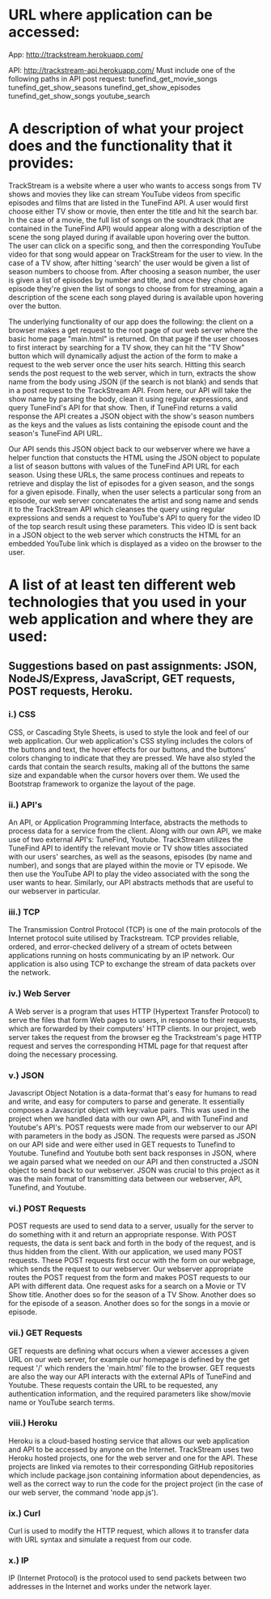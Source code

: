 # URL where application can be accessed:

App: http://trackstream.herokuapp.com/

API: http://trackstream-api.herokuapp.com/
	Must include one of the following paths in API post request: 
		tunefind_get_movie_songs
		tunefind_get_show_seasons
		tunefind_get_show_episodes
		tunefind_get_show_songs
		youtube_search


# A description of what your project does and the functionality that it provides:

TrackStream is a website where a user who wants to access songs from TV shows and movies they like can stream YouTube videos from specific episodes and films that are listed in the TuneFind API. A user would first choose either TV show or movie, then enter the title and hit the search bar. In the case of a movie, the full list of songs on the soundtrack (that are contained in the TuneFind API) would appear along with a description of the scene the song played during if available upon hovering over the button. The user can click on a specific song, and then the corresponding YouTube video for that song would appear on TrackStream for the user to view. In the case of a TV show, after hitting 'search' the user would be given a list of season numbers to choose from. After choosing a season number, the user is given a list of episodes by number and title, and once they choose an episode they're given the list of songs to choose from for streaming, again a description of the scene each song played during is available upon hovering over the button.

The underlying functionality of our app does the following: the client on a browser makes a get request to the root page of our web server where the basic home page "main.html" is returned. On that page if the user chooses to first interact by searching for a TV show, they can hit the "TV Show" button which will dynamically adjust the action of the form to make a request to the web server once the user hits search. Hitting this search sends the post request to the web server, which in turn, extracts the show name from the body using JSON (if the search is not blank) and sends that in a post request to the TrackStream API. From here, our API will take the show name by parsing the body, clean it using regular expressions, and query TuneFind's API for that show. Then, if TuneFind returns a valid response the API creates a JSON object with the show's season numbers as the keys and the values as lists containing the episode count and the season's TuneFind API URL.

Our API sends this JSON object back to our webserver where we have a helper function that constucts the HTML using the JSON object to populate a list of season buttons with values of the TuneFind API URL for each season. Using these URLs, the same process continues and repeats to retrieve and display the list of episodes for a given season, and the songs for a given episode. Finally, when the user selects a particular song from an episode, our web server concatenates the artist and song name and sends it to the TrackStream API which cleanses the query using regular expressions and sends a request to YouTube's API to query for the video ID of the top search result using these parameters. This video ID is sent back in a JSON object to the web server which constructs the HTML for an embedded YouTube link which is displayed as a video on the browser to the user.


# A list of at least ten different web technologies that you used in your web application and where they are used:
## Suggestions based on past assignments: JSON, NodeJS/Express, JavaScript, GET requests, POST requests, Heroku.

### i.) CSS
CSS, or Cascading Style Sheets, is used to style the look and feel of our web application. Our web application's CSS styling includes the colors of the buttons and text, the hover effects for our buttons, and the buttons' colors changing to indicate that they are pressed. We have also styled the cards that contain the search results, making all of the buttons the same size and expandable when the cursor hovers over them. We used the Bootstrap framework to organize the layout of the page.

### ii.) API's
An API, or Application Programming Interface, abstracts the methods to process data for a service from the client. Along with our own API, we make use of two external API's: TuneFind, Youtube. TrackStream utilizes the TuneFind API to identify the relevant movie or TV show titles associated with our users' searches, as well as the seasons, episodes (by name and number), and songs that are played within the movie or TV episode. We then use the YouTube API to play the video associated with the song the user wants to hear. Similarly, our API abstracts methods that are useful to our webserver in particular. 

### iii.) TCP
The Transmission Control Protocol (TCP) is one of the main protocols of the Internet protocol suite utilised by Trackstream. TCP provides reliable, ordered, and error-checked delivery of a stream of octets between applications running on hosts communicating by an IP network. Our application is also using TCP to exchange the stream of data packets over the network.

### iv.) Web Server
A Web server is a program that uses HTTP (Hypertext Transfer Protocol) to serve the files that form Web pages to users, in response to their requests, which are forwarded by their computers' HTTP clients. In our project, web server takes the request from the browser eg the Trackstream's page HTTP request and serves the corresponding HTML page for that request after doing the necessary processing.

### v.) JSON
Javascript Object Notation is a data-format that's easy for humans to read and write, and easy for computers to parse and generate. It essentially composes a Javascript object with key:value pairs. This was used in the project when we handled data with our own API, and with TuneFind and Youtube's API's. POST requests were made from our webserver to our API with parameters in the body as JSON. The requests were parsed as JSON on our API side and were either used in GET requests to Tunefind to Youtube. Tunefind and Youtube both sent back responses in JSON, where we again parsed what we needed on our API and then constructed a JSON object to send back to our webserver. JSON was crucial to this project as it was the main format of transmitting data between our webserver, API, Tunefind, and Youtube.

### vi.) POST Requests
POST requests are used to send data to a server, usually for the server to do something with it and return an appropriate response. With POST requests, the data is sent back and forth in the body of the request, and is thus hidden from the client. With our application, we used many POST requests. These POST requests first occur with the form on our webpage, which sends the request to our webserver. Our webserver appropriate routes the POST request from the form and makes POST requests to our API with different data. One request asks for a search on a Movie or TV Show title. Another does so for the season of a TV Show. Another does so for the episode of a season. Another does so for the songs in a movie or episode. 

### vii.) GET Requests
GET requests are defining what occurs when a viewer accesses a given URL on our web server, for example our homepage is defined by the get request '/' which renders the 'main.html' file to the browser. GET requests are also the way our API interacts with the external APIs of TuneFind and Youtube. These requests contain the URL to be requested, any authentication information, and the required parameters like show/movie name or YouTube search terms.

### viii.) Heroku
Heroku is a cloud-based hosting service that allows our web application and API to be accessed by anyone on the Internet. TrackStream uses two Heroku hosted projects, one for the web server and one for the API. These projects are linked via remotes to their corresponding GitHub repositories which include package.json containing information about dependencies, as well as the correct way to run the code for the project project (in the case of our web server, the command 'node app.js').

### ix.) Curl 
Curl is used to modify the HTTP request, which allows it to transfer data with URL syntax and simulate a request from our code.

### x.) IP 
IP (Internet Protocol) is the protocol used to send packets between two addresses in the Internet and works under the network layer.
